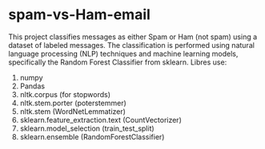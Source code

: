# spam-vs-Ham-email
This project classifies messages as either Spam or Ham (not spam) using a dataset of labeled messages. The classification is performed using natural language processing (NLP) techniques and machine learning models, specifically the Random Forest Classifier from sklearn.
Libres use:
  1. numpy
  2. Pandas
  3. nltk.corpus (for stopwords)
  4. nltk.stem.porter (poterstemmer)
  5. nltk.stem  (WordNetLemmatizer)
  6. sklearn.feature_extraction.text (CountVectorizer)
  7. sklearn.model_selection  (train_test_split)
  8. sklearn.ensemble  (RandomForestClassifier)

